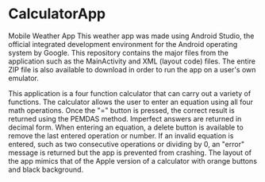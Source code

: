 # CalculatorApp

Mobile Weather App This weather app was made using Android Studio, the official integrated development environment for the Android operating system by Google. This repository contains the major files from the application such as the MainActivity and XML (layout code) files. The entire ZIP file is also available to download in order to run the app on a user's own emulator.

This application is a four function calculator that can carry out a variety of functions. The calculator allows the user to enter an equation using all four math operations. Once the "=" button is pressed, the correct result is returned using the PEMDAS method. Imperfect answers are returned in decimal form. When entering an equation, a delete button is available to remove the last entered operation or number. If an invalid equation is entered, such as two consecutive operations or dividing by 0, an "error" message is returned but the app is prevented from crashing. The layout of the app mimics that of the Apple version of a calculator with orange buttons and black background. 
